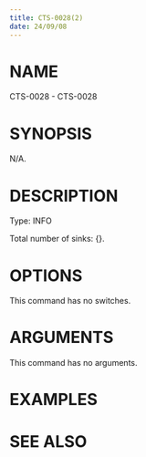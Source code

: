 ```yaml
---
title: CTS-0028(2)
date: 24/09/08
---
```


# NAME

CTS-0028 - CTS-0028

# SYNOPSIS

N/A.

# DESCRIPTION

Type: INFO

Total number of sinks: {}.

# OPTIONS

This command has no switches.

# ARGUMENTS

This command has no arguments.

# EXAMPLES

# SEE ALSO
